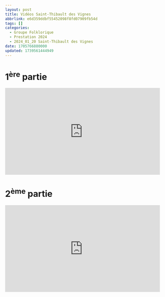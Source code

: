 ```yaml
---
layout: post
title: Vidéos Saint-Thibault des Vignes
abbrlink: e6d359ddbf55452098f8fd07909fb54d
tags: []
categories:
  - Groupe Folklorique
  - Prestation 2024
  - 2024_01_20 Saint-Thibault des Vignes
date: 1705766880000
updated: 1739561444949
---
```


# 1<sup>ère</sup> partie

<div style="position:relative; padding-bottom:56.25%; height:0; overflow:hidden; max-width:100%; width:100%;">
  <iframe src="https://www.youtube.com/embed/3ZuEfjTsH60" 
          style="position:absolute; top:0; left:0; width:100%; height:100%;" 
          frameborder="0" allow="accelerometer; autoplay; encrypted-media; gyroscope; picture-in-picture" 
          allowfullscreen>
  </iframe>
</div>

# 2<sup>ème</sup> partie

<div style="position:relative; padding-bottom:56.25%; height:0; overflow:hidden; max-width:100%; width:100%;">
  <iframe src="https://www.youtube.com/embed/oc8iEheq9rg" 
          style="position:absolute; top:0; left:0; width:100%; height:100%;" 
          frameborder="0" allow="accelerometer; autoplay; encrypted-media; gyroscope; picture-in-picture" 
          allowfullscreen>
  </iframe>
</div>
